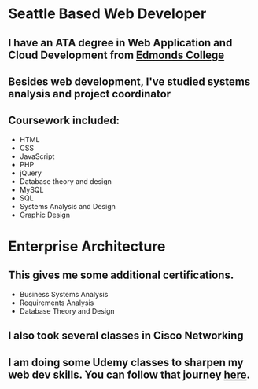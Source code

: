 # Seattle Based Web Developer #
## I have an ATA degree in Web Application and Cloud Development from [Edmonds College](https://www.Edmonds.edu) ##
## Besides web development, I've studied systems analysis and project coordinator ##

## Coursework included: ##

* HTML
* CSS
* JavaScript
* PHP
* jQuery
* Database theory and design
* MySQL
* SQL
* Systems Analysis and Design
* Graphic Design

# Enterprise Architecture #
## This gives me some additional certifications. ##
* Business Systems Analysis
* Requirements Analysis
* Database Theory and Design

## I also took several classes in Cisco Networking ##

## I am doing some Udemy classes to sharpen my web dev skills. You can follow that journey <a href="https://carlsetzer.github.io/" target="_blank">here</a>. ##



